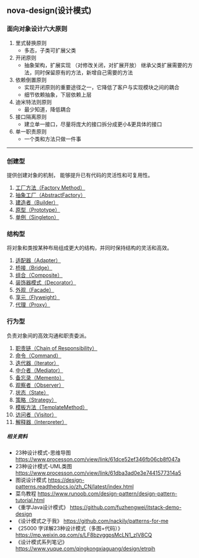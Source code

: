 ## nova-design(设计模式)

### 面向对象设计六大原则
1. 里式替换原则
    - 多态，子类可扩展⽗类
2. 开闭原则
    - 抽象架构，扩展实现 （对修改关闭，对扩展开放） 继承父类扩展需要的方法，同时保留原有的方法，新增自己需要的方法
3. 依赖倒置原则
    - 实现开闭原则的重要途径之一，它降低了客户与实现模块之间的耦合
    - 细节依赖抽象，下层依赖上层
4. 迪⽶特法则原则
    - 最少知道，降低耦合
5. 接口隔离原则
    - 建⽴单⼀接⼝，尽量将庞大的接口拆分成更小&更具体的接口
6. 单一职责原则
    - ⼀个类和方法只做⼀件事
---

### 创建型
提供创建对象的机制， 能够提升已有代码的灵活性和可复用性。
1. [工厂方法（Factory Method）]()
2. [抽象工厂（AbstractFactory）]()
3. [建造者（Builder）]()
4. [原型（Prototype）]()
5. [单例（Singleton）]()

### 结构型
将对象和类按某种布局组成更大的结构，并同时保持结构的灵活和⾼效。
1. [适配器（Adapter）]()
2. [桥接（Bridge）]()
3. [组合（Composite）]()
4. [装饰器模式（Decorator）]()
5. [外观（Facade）]()
6. [享元（Flyweight）]()
7. [代理（Proxy）]()

### 行为型
负责对象间的高效沟通和职责委派。
1. [职责链（Chain of Responsibility）]()
2. [命令（Command）]()
3. [迭代器（Iterator）]()
4. [中介者（Mediator）]()
5. [备忘录（Memento）]()
6. [观察者（Observer）]()
7. [状态（State）]()
8. [策略（Strategy）]()
9. [模板方法（TemplateMethod）]()
10. [访问者（Visitor）]()
11. [解释器（Interpreter）]()

##### 相关资料
- 23种设计模式-思维导图 https://www.processon.com/view/link/61dce52ef346fb06cb8f047a
- 23种设计模式-UML类图 https://www.processon.com/view/link/61dba3ad0e3e7441577314a5
- 图说设计模式 https://design-patterns.readthedocs.io/zh_CN/latest/index.html
- 菜鸟教程 https://www.runoob.com/design-pattern/design-pattern-tutorial.html
- 《重学Java设计模式》 https://github.com/fuzhengwei/itstack-demo-design
- 《设计模式之于我》 https://github.com/nackily/patterns-for-me
- 《25000 字详解23种设计模式（多图+代码）》https://mp.weixin.qq.com/s/LF8bzvggpsMcLN1_zIV8CQ
- 《设计模式系列笔记》 https://www.yuque.com/qingkongxiaguang/design/etrqih


